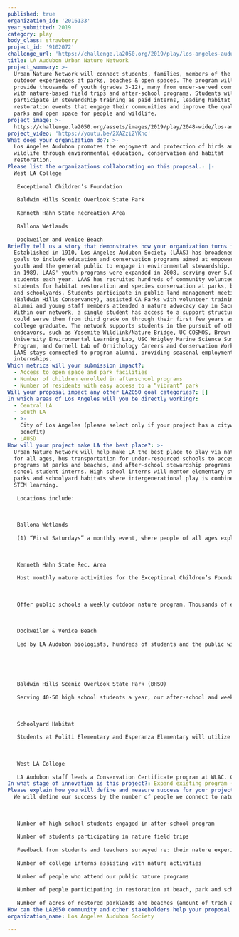 ```yaml
---
published: true
organization_id: '2016133'
year_submitted: 2019
category: play
body_class: strawberry
project_id: '9102072'
challenge_url: 'https://challenge.la2050.org/2019/play/los-angeles-audubon-society/'
title: LA Audubon Urban Nature Network
project_summary: >-
  Urban Nature Network will connect students, families, members of the public to
  outdoor experiences at parks, beaches & open spaces. The program will also
  provide thousands of youth (grades 3-12), many from under-served communities,
  with nature-based field trips and after-school programs. Students will
  participate in stewardship training as paid interns, leading habitat
  restoration events that engage their communities and improve the quality of
  parks and open space for people and wildlife.
project_image: >-
  https://challenge.la2050.org/assets/images/2019/play/2048-wide/los-angeles-audubon-society.jpg
project_video: 'https://youtu.be/2XAZzi2YKno'
What does your organization do?: >-
  Los Angeles Audubon promotes the enjoyment and protection of birds and other
  wildlife through environmental education, conservation and habitat
  restoration.
Please list the organizations collaborating on this proposal.: |-
  West LA College
   
   Exceptional Children’s Foundation
   
   Baldwin Hills Scenic Overlook State Park
   
   Kenneth Hahn State Recreation Area
   
   Ballona Wetlands
   
   Dockweiler and Venice Beach
Briefly tell us a story that demonstrates how your organization turns inspiration into impact.: >-
  Established in 1910, Los Angeles Audubon Society (LAAS) has broadened its
  goals to include education and conservation programs aimed at empowering urban
  youth and the general public to engage in environmental stewardship. Launched
  in 1989, LAAS' youth programs were expanded in 2008, serving over 5,000
  students each year. LAAS has recruited hundreds of community volunteers and
  students for habitat restoration and species conservation at parks, beaches
  and schoolyards. Students participate in public land management meetings
  (Baldwin Hills Conservancy), assisted CA Parks with volunteer training, and
  alumni and young staff members attended a nature advocacy day in Sacramento.
  Within our network, a single student has access to a support structure that
  could serve them from third grade on through their first few years as a recent
  college graduate. The network supports students in the pursuit of other
  endeavors, such as Yosemite Wildlink/Nature Bridge, UC COSMOS, Brown
  University Environmental Learning Lab, USC Wrigley Marine Science Summer
  Program, and Cornell Lab of Ornithology Careers and Conservation Workshop.
  LAAS stays connected to program alumni, providing seasonal employment and
  internships.
Which metrics will your submission impact?:
  - Access to open space and park facilities
  - Number of children enrolled in afterschool programs
  - Number of residents with easy access to a “vibrant” park
Will your proposal impact any other LA2050 goal categories?: []
In which areas of Los Angeles will you be directly working?:
  - Central LA
  - South LA
  - >-
    City of Los Angeles (please select only if your project has a citywide
    benefit)
  - LAUSD
How will your project make LA the best place?: >-
  Urban Nature Network will help make LA the best place to play via nature walks
  for all ages, bus transportation for under-resourced schools to access nature
  programs at parks and beaches, and after-school stewardship programs for high
  school student interns. High school interns will mentor elementary students at
  parks and schoolyard habitats where intergenerational play is combined with
  STEM learning.
   
   Locations include:
   
   
   
   Ballona Wetlands
   
   (1) “First Saturdays” a monthly event, where people of all ages explore one of the last remaining coastal wetlands. (2) Offer free bus transportation to Title 1 schools for weekly field trips bringing thousands of students and their teachers to view the wetlands up-close.
   
   
   
   Kenneth Hahn State Rec. Area
   
   Host monthly nature activities for the Exceptional Children’s Foundation, an organization that serves children and adults with special needs.The ECF Program Instructor says that many ECF clients spend most of their time indoors. Los Angeles Audubon activities provide a rare opportunity for ECF staff and clients to get outside. 
   
   
   
   Offer public schools a weekly outdoor nature program. Thousands of elementary and middle school students will hike the park led by docents and college interns. The program will pay for bus transportation for under-resourced schools to participate.
   
   
   
   Dockweiler & Venice Beach
   
   Led by LA Audubon biologists, hundreds of students and the public will experience the beach in a whole new way during school field trips and nature walks that explore sandy beach ecology and shorebird conservation. The program will pay for bus transportation for under-resourced schools to participate.
   
   
   
   
   
   Baldwin Hills Scenic Overlook State Park (BHSO)
   
   Serving 40-50 high school students a year, our after-school and weekend internship program based at BHSO incorporates environmental science research utilizing nature apps/technology, stewardship/leadership training, and art. In addition, students lead hundreds of community volunteers in parkland restoration work, help to maintain two elementary schoolyard habitats, and mentor younger students. Upon graduation, students become part of an alumni network eligible for future paid environmental work opportunities.
   
   
   
   Schoolyard Habitat
   
   Students at Politi Elementary and Esperanza Elementary will utilize their outdoor schoolyard habitat as a nature learning lab. Here, LA Audubon worked with students and parents to transform a once degraded area into a thriving outdoor nature lab with habitat for pollinators, birds, lizards, and more. LA Audubon staff and interns continue to provide student mentorship, and help to maintain the habitats. The habitats provide a much needed green space in the heart of the urban core and we are working to develop more schoolyard habitats in the future.
   
   
   
   West LA College
   
   LA Audubon staff leads a Conservation Certificate program at WLAC. College interns assist in all of our nature programs serving as mentors and community/park leaders.
In what stage of innovation is this project?: Expand existing program (expanding and continuing ongoing successful projects)
Please explain how you will define and measure success for your project.: |-
  We will define our success by the number of people we connect to nature in LA.
   
   
   
   Number of high school students engaged in after-school program
   
   Number of students participating in nature field trips
   
   Feedback from students and teachers surveyed re: their nature experience
   
   Number of college interns assisting with nature activities 
   
   Number of people who attend our public nature programs
   
   Number of people participating in restoration at beach, park and school events
   
   Number of acres of restored parklands and beaches (amount of trash and weeds removed and the number of native plants planted.)
How can the LA2050 community and other stakeholders help your proposal succeed?: []
organization_name: Los Angeles Audubon Society

---
```

